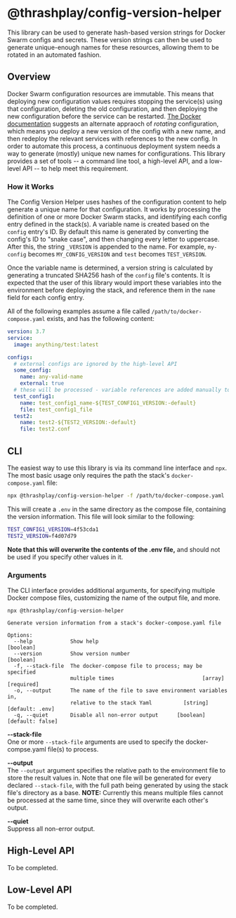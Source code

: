 # @thrashplay/config-version-helper
This library can be used to generate hash-based version strings for Docker Swarm
configs and secrets. These version strings can then be used to generate unique-enough names for
these resources, allowing them to be rotated in an automated fashion.

## Overview

Docker Swarm configuration resources are immutable. This means that deploying new configuration
values requires stopping the service(s) using that configuration, deleting the old configuration,
and then deploying the new configuration before the service can be restarted. 
[The Docker documentation](https://docs.docker.com/engine/swarm/configs/#example-rotate-a-config) 
suggests an alternate appraoch of *rotating* configuration, which means you deploy a new version 
of the config with a new name, and then redeploy the relevant services with references to the 
new config. In order to automate this process, a continuous deployment system needs a way to 
generate (mostly) unique new names for configurations.  This library provides a set of tools -- a
command line tool, a high-level API, and a low-level API -- to help meet this requirement.

### How it Works

The Config Version Helper uses hashes of the configuration content to help generate a unique name
for that configuration. It works by processing the definition of one or more Docker Swarm stacks,
and identifying each config entry defined in the stack(s). A variable name is created 
based on the `config` entry's ID. By default this name is generated by converting the config's ID
to "snake case", and then changing every letter to uppercase. After this, the string `_VERSION` 
is appended to the name. For example, `my-config` becomes `MY_CONFIG_VERSION` and `test` becomes 
`TEST_VERSION`.

Once the variable name is determined, a version string is calculated by generating a truncated 
SHA256 hash of the `config` file's contents. It is expected that the user of this library
would import these variables into the environment before deploying the stack, and reference them
in the `name` field for each config entry.

All of the following examples assume a file called  `/path/to/docker-compose.yaml` exists, and 
has the following content:

```yaml
version: 3.7
service:
  image: anything/test:latest

configs:
  # external configs are ignored by the high-level API
  some_config:
    name: any-valid-name
    external: true
  # these will be processed - variable references are added manually to the names in the Yaml
  test_config1:
    name: test_config1_name-${TEST_CONFIG1_VERSION:-default}
    file: test_config1_file
  test2:
    name: test2-${TEST2_VERSION:-default}
    file: test2.conf
```

## CLI

The easiest way to use this library is via its command line interface and `npx`. The most basic 
usage only requires the path the stack's `docker-compose.yaml` file:

```bash
npx @thrashplay/config-version-helper -f /path/to/docker-compose.yaml
```

This will create a `.env` in the same directory as the compose file, containing the version 
information. This file will look similar to the following:

```bash
TEST_CONFIG1_VERSION=4f53cda1
TEST2_VERSION=f4d07d79
```

**Note that this will overwrite the contents of the .env file,** and should not be used if you 
specify other values in it.

### Arguments

The CLI interface provides additional arguments, for specifying multiple Docker compose files,
customizing the name of the output file, and more.

```
npx @thrashplay/config-version-helper

Generate version information from a stack's docker-compose.yaml file

Options:
  --help            Show help                                          [boolean]
  --version         Show version number                                [boolean]
  -f, --stack-file  The docker-compose file to process; may be specified
                    multiple times                            [array] [required]
  -o, --output      The name of the file to save environment variables in,
                    relative to the stack Yaml          [string] [default: .env]
  -q, --quiet       Disable all non-error output      [boolean] [default: false]
```

**--stack-file**   
One or more `--stack-file` arguments are used to specify the docker-compse.yaml
file(s) to process.

**--output**   
The `--output` argument specifies the relative path to the environment file to store the result 
values in. Note that one file will be generated for every declared `--stack-file`, with the 
full path being generated by using the stack file's directory as a base.  **NOTE:** Currently
this means multiple files cannot be processed at the same time, since they will overwrite each 
other's output.

**--quiet**   
Suppress all non-error output.

## High-Level API

To be completed.

## Low-Level API

To be completed.
